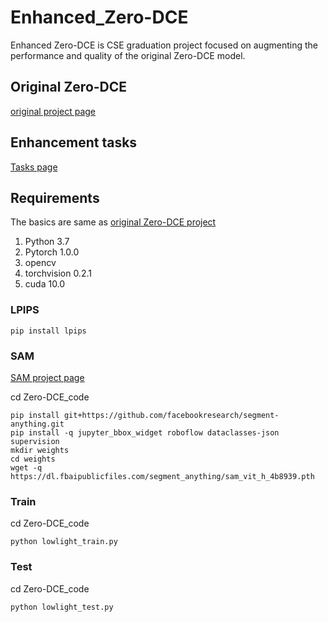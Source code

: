# Enhanced_Zero-DCE
Enhanced Zero-DCE is CSE graduation project focused on augmenting the performance and quality of the original Zero-DCE model.

## Original Zero-DCE
[original project page](https://github.com/Li-Chongyi/Zero-DCE)

## Enhancement tasks
[Tasks page](https://crawling-hugger-363.notion.site/Enhanced_zero-dce-acacc4c4196f499298f3c5ef18b38b9c?pvs=4)

## Requirements
The basics are same as [original Zero-DCE project](https://github.com/Li-Chongyi/Zero-DCE)
1. Python 3.7
2. Pytorch 1.0.0
3. opencv
4. torchvision 0.2.1
5. cuda 10.0

### LPIPS
```
pip install lpips
```
### SAM
[SAM project page](https://github.com/facebookresearch/segment-anything)

cd Zero-DCE_code
```
pip install git+https://github.com/facebookresearch/segment-anything.git
pip install -q jupyter_bbox_widget roboflow dataclasses-json supervision
mkdir weights
cd weights
wget -q https://dl.fbaipublicfiles.com/segment_anything/sam_vit_h_4b8939.pth
```
### Train
cd Zero-DCE_code
```
python lowlight_train.py
```
### Test
cd Zero-DCE_code
```
python lowlight_test.py
```
